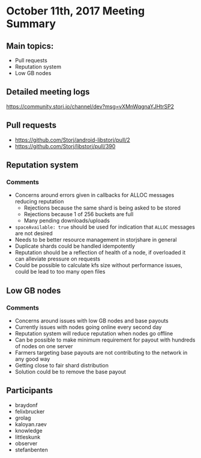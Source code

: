 # October 11th, 2017 Meeting Summary

## Main topics:

- Pull requests
- Reputation system
- Low GB nodes

## Detailed meeting logs

https://community.storj.io/channel/dev?msg=vXMnWqgnaYJHtrSP2

## Pull requests

- https://github.com/Storj/android-libstorj/pull/2
- https://github.com/Storj/libstorj/pull/390

## Reputation system

### Comments

- Concerns around errors given in callbacks for ALLOC messages reducing reputation
  - Rejections because the same shard is being asked to be stored
  - Rejections because 1 of 256 buckets are full
  - Many pending downloads/uploads
- `spaceAvailable: true` should be used for indication that `ALLOC` messages are not desired
- Needs to be better resource management in storjshare in general
- Duplicate shards could be handled idempotently
- Reputation should be a reflection of health of a node, if overloaded it can alleviate pressure on requests
- Could be possible to calculate kfs size without performance issues, could be lead to too many open files

## Low GB nodes

### Comments

- Concerns around issues with low GB nodes and base payouts
- Currently issues with nodes going online every second day
- Reputation system will reduce reputation when nodes go offline
- Can be possible to make minimum requirement for payout with hundreds of nodes on one server
- Farmers targeting base payouts are not contributing to the network in any good way
- Getting close to fair shard distribution
- Solution could be to remove the base payout

## Participants

- braydonf
- felixbrucker
- grolag
- kaloyan.raev
- knowledge
- littleskunk
- observer
- stefanbenten

